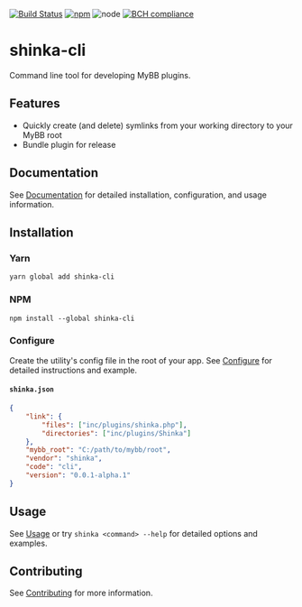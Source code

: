 [![Build Status](https://travis-ci.com/shinkabb/cli.svg?branch=master)](https://travis-ci.com/shinkabb/cli) [![npm](https://img.shields.io/npm/v/shinka-cli.svg)](https://www.npmjs.com/package/shinka-cli) ![node](https://img.shields.io/node/v/shinka-cli.svg) [![BCH compliance](https://bettercodehub.com/edge/badge/shinkabb/cli?branch=master)](https://bettercodehub.com/)

# shinka-cli

Command line tool for developing MyBB plugins.

## Features

-   Quickly create (and delete) symlinks from your working directory to your MyBB root
-   Bundle plugin for release

## Documentation

See [Documentation](https://shinkadev-mybb.github.io) for detailed installation, configuration, and usage information.

## Installation

### Yarn

```shell
yarn global add shinka-cli
```

### NPM

```shell
npm install --global shinka-cli
```

### Configure

Create the utility's config file in the root of your app. See [Configure](https://shinkadev-mybb.github.io/cli/manual/configure.html) for detailed instructions and example.

#### `shinka.json`

```json
{
    "link": {
        "files": ["inc/plugins/shinka.php"],
        "directories": ["inc/plugins/Shinka"]
    },
    "mybb_root": "C:/path/to/mybb/root",
    "vendor": "shinka",
    "code": "cli",
    "version": "0.0.1-alpha.1"
}
```

## Usage

See [Usage](https://shinkadev-mybb.github.io/cli/manual/usage.html) or try `shinka <command> --help` for detailed options and examples.

## Contributing

See [Contributing](CONTRIBUTING.md) for more information.
